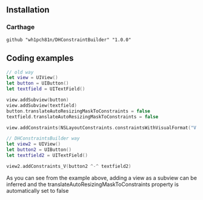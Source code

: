 ## Installation 

### Carthage
```
github "wh1pch81n/DHConstraintBuilder" "1.0.0"
```

## Coding examples

```swift
// old way
let view = UIView()
let button = UIButton()
let textfield = UITextField()

view.addSubview(button)
view.addSubview(textfield)
button.translateAutoResizingMaskToConstraints = false
textfield.translateAutoResizingMaskToConstraints = false

view.addConstraints(NSLayoutConstraints.constraintsWithVisualFormat("V:[button]-[textfield]", options: NSLayoutFormatOption(rawValue: 0), metrics: nil, views: [ "button" : button, "textfield" : textfield ]))

// DHConstraintsBuilder way
let view2 = UIView()
let button2 = UIButton()
let textfield2 = UITextField()

view2.addConstraints_V(button2 ^-^ textfield2)
```

As you can see from the example above, adding a view as a subview can be inferred and the translateAutoResizingMaskToConstraints property is automatically set to false
